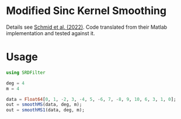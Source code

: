 # Modified Sinc Kernel Smoothing

Details see [Schmid et al. (2022)](https://pubs.acs.org/doi/10.1021/acsmeasuresciau.1c00054). Code translated from their Matlab
implementation and tested against it.

# Usage

```julia
using SRDFilter

deg = 4
m = 4

data = Float64[0, 1, -2, 3, -4, 5, -6, 7, -8, 9, 10, 6, 3, 1, 0];
out = smoothMS(data, deg, m);
out = smoothMS1(data, deg, m);
```
